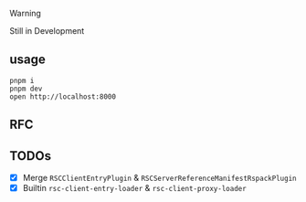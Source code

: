 > [!WARNING]  
Still in Development

## usage

```
pnpm i
pnpm dev
open http://localhost:8000
```

## RFC



## TODOs

- [x] Merge `RSCClientEntryPlugin` & `RSCServerReferenceManifestRspackPlugin`
- [x] Builtin `rsc-client-entry-loader` & `rsc-client-proxy-loader`